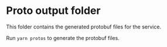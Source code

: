 # Proto output folder

This folder contains the generated protobuf files for the service.

Run `yarn protos` to generate the protobuf files.
